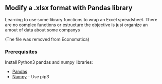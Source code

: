 ## Modify a .xlsx format with Pandas library
Learning to use some library functions to wrap an Excel spreadsheet. There are no complex functions or estructure the objective is just organize an amout of data about some companys

(The file was removed from Economatica)

### Prerequisites

Install Python3 pandas and numpy libraries:

* [Pandas](https://pandas.pydata.org/pandas-docs/stable/install.html)
* [Numpy](https://pypi.org/project/numpy/) - Use pip3

